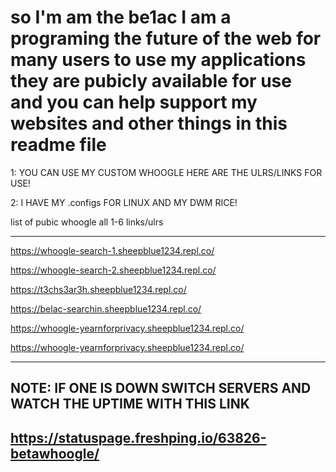 # so I'm am the be1ac I am a programing the future of the web for many users to use my applications they are pubicly available for use and you can help support my websites and other things in this readme file



1: YOU CAN USE MY CUSTOM WHOOGLE HERE ARE THE ULRS/LINKS FOR USE!

2: I HAVE MY .configs FOR LINUX AND MY DWM RICE!


list of pubic whoogle all 1-6 links/ulrs

-------------------------------------------------------

https://whoogle-search-1.sheepblue1234.repl.co/

https://whoogle-search-2.sheepblue1234.repl.co/

https://t3chs3ar3h.sheepblue1234.repl.co/

https://belac-searchin.sheepblue1234.repl.co/

https://whoogle-yearnforprivacy.sheepblue1234.repl.co/

https://whoogle-yearnforprivacy.sheepblue1234.repl.co/

--------------------------------------------------------
NOTE:
IF ONE IS DOWN SWITCH SERVERS AND WATCH THE UPTIME WITH THIS LINK
--
https://statuspage.freshping.io/63826-betawhoogle/
--
